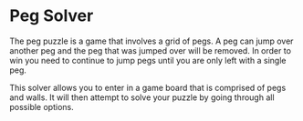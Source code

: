 # Peg Solver
The peg puzzle is a game that involves a grid of pegs.  A peg can jump over another peg and the peg that was jumped over will be removed.  In order to win you need to continue to jump pegs until you are only left with a single peg.
		
This solver allows you to enter in a game board that is comprised of pegs and walls.  It will then attempt to solve your puzzle by going through all possible options.
